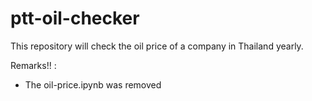 # ptt-oil-checker
This repository will check the oil price of a company in Thailand yearly.

Remarks!! :
- The oil-price.ipynb was removed
